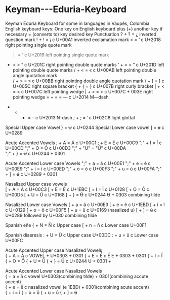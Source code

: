 # Keyman---Eduria-Keyboard
Keyman Eduria Keyboard for some in languages in Vaupés, Colombia
English keyboard keys:
One key on English keyboard plus (+) another key if necessary = (converts to) key desired key
Punctuation 
? + ? = ¿   inverted question mark
! + ! = ¡   c U+00A1   inverted exclamation mark
< = ‘    c U+2018   right pointing single quote mark
> = ’    c U+2019   left pointing single quote mark
 + < > “   c U+201C   right pointing double quote marks
’ + = > ”   c U+201D   left pointing double quote marks
/ + < = «   c U+00AB   left pointing double angle quotation mark   
/ + > = »   c U+00BB   right pointing double angle quotation mark
\ + ] = ]   c U+005C   right square bracket
{ + { = }   c U+007B   right curly bracket
| + < = <   c U+007C   left pointing wedge
| + > = >   c U+007C + 003E  right pointing wedge
= + = = —   c U+2014    M—dash  
- + - = –   c U+2013    N-dash
; + ; = ˈ   c U+02C8   light glottal  

Special Upper case Vowel
 } = Ʉ      c U+0244
Special Lower case vowel
] = ʉ      c U+0289

Acute Accented Vowels
; + A = Á     c U+00C1
; + E = É     c U+00C9
";" + I = Í     c U+00CD
";" + O = Ó     c U+00D3
";" + "U" = "Ú"     c U+00DA   
";" + } = Ʉ́     c U+0244 + 0301

Acute Accented Lower case Vowels
";" + a = á     c U+00E1
";" + e = é     c U+00E9
";" + i = í     c U+00ED
";" + o = ó     c U+00F3 
";" + u = ú     c U+00FA
";" + ] = ʉ́     c U+0289 + 0301

Nasalized Upper case vowels   
[ + A = Ã     c U+00C3
[ + E = Ẽ     c U+1EBC
[ + I = Ĩ     c U+0128
[ + O = Õ     c U+00D5
[ + U = Ũ     c U+0168
[ + } = Ʉ̃     c U+0244 Ʉ + 0303 combining tilde

Nasalized Lower case Vowels
[ + a = ã    c U+00E3
[ + e = ẽ    c U+1EBD
[ + i = ĩ    c U+0129
[ + o = õ    c U+00F5
[ + u = ũ    c U+0169 (nasalized u)
[ + ] = ʉ̃    c  U+0289 followed by U+030 combining tilde

Spanish eñe
{ + N = Ñ   c Upper case
[ + n = ñ   c Lower case U+00F1

Spanish diaeresis 
: + U = Ü    c Upper case U+00DC
: + u = ü    c Lower case U+00FC
 

Acute Accented Upper case Nasalized Vowels  
{ + A = Ã́    c VOWEL + U+0303  + 0301
{ + E = Ẽ́    c Ẽ́   E + 0303  + 0301
{ + I = Ĩ́
{ + O = Ṍ
{ + U = Ṹ 
{ + } = Ʉ̃́         c U+0244 Ʉ + 0301 +

Acute Accented Lower case Nasalized Vowels  
{ + a = ã́   c vowel U+0303(combining tilde) + 0301(combining accute accent)                      
{ + e = ẽ́   c nasalized vowel (e 1EBD) + 0301(combining acute accent)   
{ + i = ĩ́
{ + o = ṍ
{ + u = ṹ
{ + ] = ʉ̃́     
